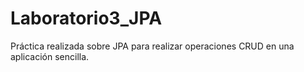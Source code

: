 # Laboratorio3_JPA

Práctica realizada sobre JPA para realizar operaciones CRUD en una aplicación sencilla.
